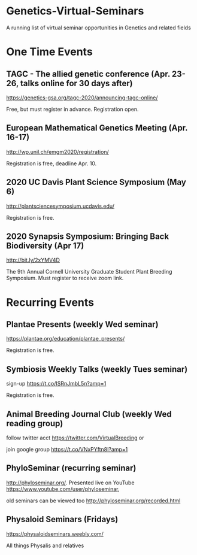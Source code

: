 # Genetics-Virtual-Seminars
A running list of virtual seminar opportunities in Genetics and related fields


# One Time Events
## TAGC - The allied genetic conference (Apr. 23-26, talks online for 30 days after)
https://genetics-gsa.org/tagc-2020/announcing-tagc-online/

Free, but must register in advance. Registration open.

## European Mathematical Genetics Meeting (Apr. 16-17)
http://wp.unil.ch/emgm2020/registration/

Registration is free, deadline Apr. 10.

## 2020 UC Davis Plant Science Symposium (May 6)
http://plantsciencesymposium.ucdavis.edu/

Registration is free.

## 2020 Synapsis Symposium: Bringing Back Biodiversity (Apr 17)
http://bit.ly/2xYMV4D

The 9th Annual Cornell University Graduate Student Plant Breeding Symposium. Must register to receive zoom link.

# Recurring Events

## Plantae Presents (weekly Wed seminar)
https://plantae.org/education/plantae_presents/

Registration is free.

## Symbiosis Weekly Talks (weekly Tues seminar)
sign-up https://t.co/ISRnJmbL5n?amp=1

Registration is free.

## Animal Breeding Journal Club (weekly Wed reading group)
follow twitter acct https://twitter.com/VirtualBreeding or 

join google group https://t.co/VNxPYftn8I?amp=1

## PhyloSeminar (recurring seminar)
http://phyloseminar.org/. 
Presented live on YouTube https://www.youtube.com/user/phyloseminar,

old seminars can be viewed too http://phyloseminar.org/recorded.html

## Physaloid Seminars (Fridays)
https://physaloidseminars.weebly.com/

All things Physalis and relatives

